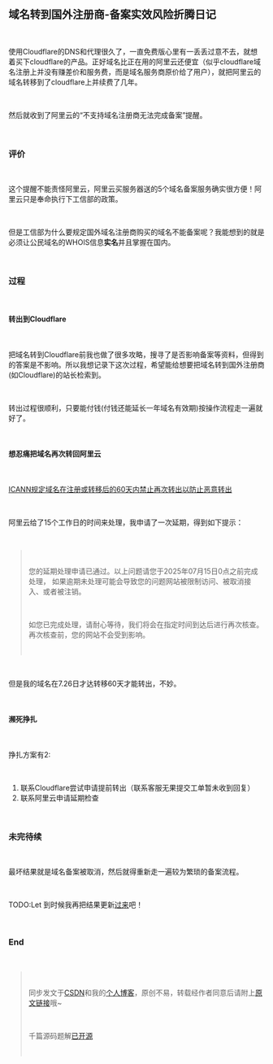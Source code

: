 <h2><a id="_2"></a>域名转到国外注册商-备案实效风险折腾日记</h2> <br><p>使用Cloudflare的DNS和代理很久了，一直免费版心里有一丢丢过意不去，就想着买下cloudflare的产品。正好域名比正在用的阿里云还便宜（似乎cloudflare域名注册上并没有赚差价和服务费，而是域名服务商原价给了用户），就把阿里云的域名转移到了cloudflare上并续费了几年。</p> <br><p>然后就收到了阿里云的“不支持域名注册商无法完成备案”提醒。</p> <br><h3><a id="_8"></a>评价</h3> <br><p>这个提醒不能责怪阿里云，阿里云买服务器送的5个域名备案服务确实很方便！阿里云只是奉命执行下工信部的政策。</p> <br><p>但是工信部为什么要规定国外域名注册商购买的域名不能备案呢？我能想到的就是必须让公民域名的WHOIS信息<strong>实名</strong>并且掌握在国内。</p> <br><h3><a id="_14"></a>过程</h3> <br><h4><a id="Cloudflare_16"></a>转出到Cloudflare</h4> <br><p>把域名转到Cloudflare前我也做了很多攻略，搜寻了是否影响备案等资料，但得到的答案是不影响。所以我想记录下这次过程，希望能给想要把域名转到国外注册商(如Cloudflare)的站长检索到。</p> <br><p>转出过程很顺利，只要能付钱(付钱还能延长一年域名有效期)按操作流程走一遍就好了。</p> <br><h4><a id="_22"></a>想忍痛把域名再次转回阿里云</h4> <br><p><a href="https://www.icann.org/resources/pages/about-transfer-policy-2017-10-19-zh" rel="nofollow">ICANN规定域名在注册或转移后的60天内禁止再次转出以防止恶意转出</a></p> <br><p>阿里云给了15个工作日的时间来处理，我申请了一次延期，得到如下提示：</p> <br><blockquote> <br> <p>您的延期处理申请已通过。以上问题请您于2025年07月15日0点之前完成处理， 如果逾期未处理可能会导致您的问题网站被限制访问、被取消接入、或者被注销。</p> <br> <p>如您已完成处理，请耐心等待，我们将会在指定时间到达后进行再次核查。再次核查前，您的网站不会受到影响。</p> <br></blockquote> <br><p>但是我的域名在7.26日才达转移60天才能转出，不妙。</p> <br><h4><a id="_34"></a>濒死挣扎</h4> <br><p>挣扎方案有2:</p> <br><ol><li>联系Cloudflare尝试申请提前转出（联系客服无果提交工单暂未收到回复）</li><li>联系阿里云申请延期检查</li></ol> <br><h3><a id="_41"></a>未完待续</h3> <br><p>最坏结果就是域名备案被取消，然后就得重新走一遍较为繁琐的备案流程。</p> <br><p>TODO:Let 到时候我再把结果更新<a href="https://blog.letmefly.xyz/2025/06/23/Other-Server-BeiAnXiaoTuCao/" rel="nofollow">过来</a>吧！</p> <br><h3><a id="End_47"></a>End</h3> <br><blockquote> <br> <p>同步发文于<a href="https://letmefly.blog.csdn.net/article/details/148844350" rel="nofollow">CSDN</a>和我的<a href="https://blog.letmefly.xyz/" rel="nofollow">个人博客</a>，原创不易，转载经作者同意后请附上<a href="https://blog.letmefly.xyz/2025/06/23/Other-Server-BeiAnXiaoTuCao/" rel="nofollow">原文链接</a>哦~</p> <br> <p>千篇源码题解<a href="https://github.com/LetMeFly666/LeetCode">已开源</a></p> <br></blockquote>